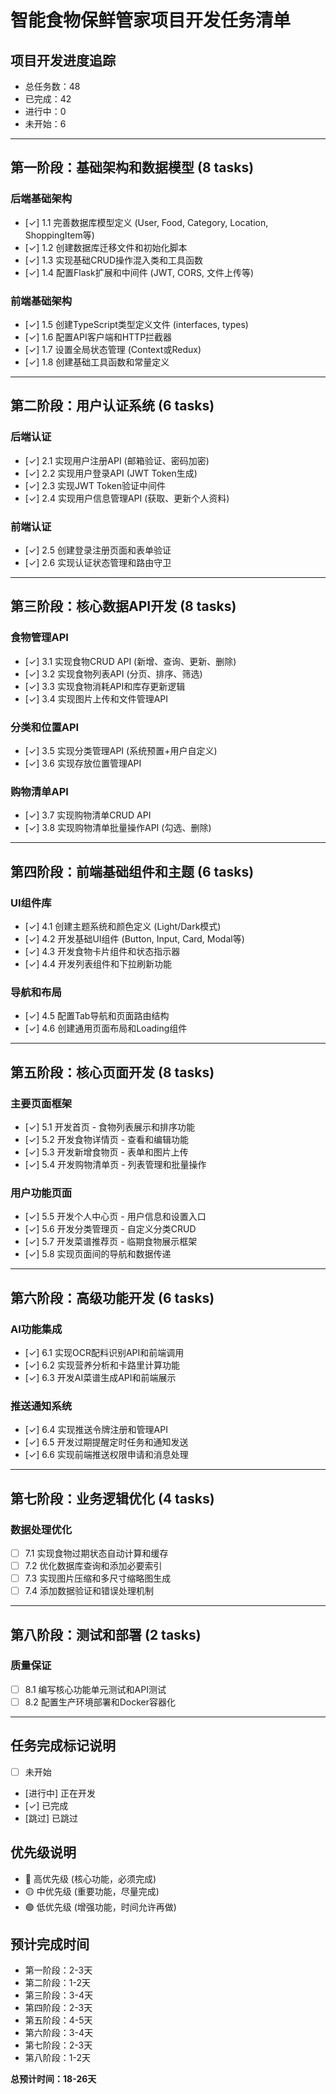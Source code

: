 # 智能食物保鲜管家项目开发任务清单

## 项目开发进度追踪
- 总任务数：48
- 已完成：42
- 进行中：0
- 未开始：6

---

## 第一阶段：基础架构和数据模型 (8 tasks)

### 后端基础架构
- [✓] 1.1 完善数据库模型定义 (User, Food, Category, Location, ShoppingItem等)
- [✓] 1.2 创建数据库迁移文件和初始化脚本
- [✓] 1.3 实现基础CRUD操作混入类和工具函数
- [✓] 1.4 配置Flask扩展和中间件 (JWT, CORS, 文件上传等)

### 前端基础架构
- [✓] 1.5 创建TypeScript类型定义文件 (interfaces, types)
- [✓] 1.6 配置API客户端和HTTP拦截器
- [✓] 1.7 设置全局状态管理 (Context或Redux)
- [✓] 1.8 创建基础工具函数和常量定义

---

## 第二阶段：用户认证系统 (6 tasks)

### 后端认证
- [✓] 2.1 实现用户注册API (邮箱验证、密码加密)
- [✓] 2.2 实现用户登录API (JWT Token生成)
- [✓] 2.3 实现JWT Token验证中间件
- [✓] 2.4 实现用户信息管理API (获取、更新个人资料)

### 前端认证
- [✓] 2.5 创建登录注册页面和表单验证
- [✓] 2.6 实现认证状态管理和路由守卫

---

## 第三阶段：核心数据API开发 (8 tasks)

### 食物管理API
- [✓] 3.1 实现食物CRUD API (新增、查询、更新、删除)
- [✓] 3.2 实现食物列表API (分页、排序、筛选)
- [✓] 3.3 实现食物消耗API和库存更新逻辑
- [✓] 3.4 实现图片上传和文件管理API

### 分类和位置API
- [✓] 3.5 实现分类管理API (系统预置+用户自定义)
- [✓] 3.6 实现存放位置管理API

### 购物清单API
- [✓] 3.7 实现购物清单CRUD API
- [✓] 3.8 实现购物清单批量操作API (勾选、删除)

---

## 第四阶段：前端基础组件和主题 (6 tasks)

### UI组件库
- [✓] 4.1 创建主题系统和颜色定义 (Light/Dark模式)
- [✓] 4.2 开发基础UI组件 (Button, Input, Card, Modal等)
- [✓] 4.3 开发食物卡片组件和状态指示器
- [✓] 4.4 开发列表组件和下拉刷新功能

### 导航和布局
- [✓] 4.5 配置Tab导航和页面路由结构
- [✓] 4.6 创建通用页面布局和Loading组件

---

## 第五阶段：核心页面开发 (8 tasks)

### 主要页面框架
- [✓] 5.1 开发首页 - 食物列表展示和排序功能
- [✓] 5.2 开发食物详情页 - 查看和编辑功能
- [✓] 5.3 开发新增食物页 - 表单和图片上传
- [✓] 5.4 开发购物清单页 - 列表管理和批量操作

### 用户功能页面
- [✓] 5.5 开发个人中心页 - 用户信息和设置入口
- [✓] 5.6 开发分类管理页 - 自定义分类CRUD
- [✓] 5.7 开发菜谱推荐页 - 临期食物展示框架
- [✓] 5.8 实现页面间的导航和数据传递

---

## 第六阶段：高级功能开发 (6 tasks)

### AI功能集成
- [✓] 6.1 实现OCR配料识别API和前端调用
- [✓] 6.2 实现营养分析和卡路里计算功能
- [✓] 6.3 开发AI菜谱生成API和前端展示

### 推送通知系统
- [✓] 6.4 实现推送令牌注册和管理API
- [✓] 6.5 开发过期提醒定时任务和通知发送
- [✓] 6.6 实现前端推送权限申请和消息处理

---

## 第七阶段：业务逻辑优化 (4 tasks)

### 数据处理优化
- [ ] 7.1 实现食物过期状态自动计算和缓存
- [ ] 7.2 优化数据库查询和添加必要索引
- [ ] 7.3 实现图片压缩和多尺寸缩略图生成
- [ ] 7.4 添加数据验证和错误处理机制

---

## 第八阶段：测试和部署 (2 tasks)

### 质量保证
- [ ] 8.1 编写核心功能单元测试和API测试
- [ ] 8.2 配置生产环境部署和Docker容器化

---

## 任务完成标记说明
- [ ] 未开始
- [进行中] 正在开发
- [✓] 已完成
- [跳过] 已跳过

## 优先级说明
- 🔴 高优先级 (核心功能，必须完成)
- 🟡 中优先级 (重要功能，尽量完成)  
- 🟢 低优先级 (增强功能，时间允许再做)

## 预计完成时间
- 第一阶段：2-3天
- 第二阶段：1-2天
- 第三阶段：3-4天
- 第四阶段：2-3天
- 第五阶段：4-5天
- 第六阶段：3-4天
- 第七阶段：2-3天
- 第八阶段：1-2天

**总预计时间：18-26天**
